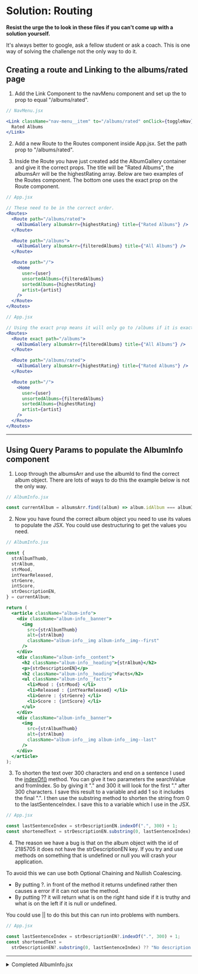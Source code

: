 # Solution: Routing

**Resist the urge the to look in these files if you can't come up with a solution yourself.**

It's always better to google, ask a fellow student or ask a coach. This is one way of solving the challenge not the only way to do it.

## Creating a route and Linking to the albums/rated page

1. Add the Link Component to the navMenu component and set up the to prop to equal "/albums/rated".

```jsx
// NavMenu.jsx

<Link className="nav-menu__item" to="/albums/rated" onClick={toggleNav}>
  Rated Albums
</Link>
```

2. Add a new Route to the Routes component inside App.jsx. Set the path prop to "/albums/rated".

3. Inside the Route you have just created add the AlbumGallery container and give it the correct props. The title will be "Rated Albums", the albumsArr will be the highestRating array. Below are two examples of the Routes component. The bottom one uses the exact prop on the Route component.

```jsx
// App.jsx

// These need to be in the correct order.
<Routes>
  <Route path="/albums/rated">
    <AlbumGallery albumsArr={highestRating} title={"Rated Albums"} />
  </Route>

  <Route path="/albums">
    <AlbumGallery albumsArr={filteredAlbums} title={"All Albums"} />
  </Route>

  <Route path="/">
    <Home
      user={user}
      unsortedAlbums={filteredAlbums}
      sortedAlbums={highestRating}
      artist={artist}
    />
  </Route>
</Routes>
```

```jsx
// App.jsx

// Using the exact prop means it will only go to /albums if it is exactly that. Meaning the order of Route components can be changed.
<Routes>
  <Route exact path="/albums">
    <AlbumGallery albumsArr={filteredAlbums} title={"All Albums"} />
  </Route>

  <Route path="/albums/rated">
    <AlbumGallery albumsArr={highestRating} title={"Rated Albums"} />
  </Route>

  <Route path="/">
    <Home
      user={user}
      unsortedAlbums={filteredAlbums}
      sortedAlbums={highestRating}
      artist={artist}
    />
  </Route>
</Routes>
```

---

## Using Query Params to populate the AlbumInfo component

1. Loop through the albumsArr and use the albumId to find the correct album object. There are lots of ways to do this the example below is not the only way.

```jsx
// AlbumInfo.jsx

const currentAlbum = albumsArr.find((album) => album.idAlbum === albumId);
```

2. Now you have found the correct album object you need to use its values to populate the JSX. You could use destructuring to get the values you need.

```jsx
// AlbumInfo.jsx

const {
  strAlbumThumb,
  strAlbum,
  strMood,
  intYearReleased,
  strGenre,
  intScore,
  strDescriptionEN,
} = currentAlbum;

return (
  <article className="album-info">
    <div className="album-info__banner">
      <img
        src={strAlbumThumb}
        alt={strAlbum}
        className="album-info__img album-info__img--first"
      />
    </div>
    <div className="album-info__content">
      <h2 className="album-info__heading">{strAlbum}</h2>
      <p>{strDescriptionEN}</p>
      <h2 className="album-info__heading">Facts</h2>
      <ul className="album-info__facts">
        <li>Mood : {strMood} </li>
        <li>Released : {intYearReleased} </li>
        <li>Genre : {strGenre} </li>
        <li>Score : {intScore} </li>
      </ul>
    </div>
    <div className="album-info__banner">
      <img
        src={strAlbumThumb}
        alt={strAlbum}
        className="album-info__img album-info__img--last"
      />
    </div>
  </article>
);
```

3. To shorten the text over 300 characters and end on a sentence I used the [indexOf()](https://developer.mozilla.org/en-US/docs/Web/JavaScript/Reference/Global_Objects/String/indexOf) method. You can give it two parameters the searchValue and fromIndex. So by giving it "." and 300 it will look for the first "." after 300 characters. I save this result to a variable and add 1 so it includes the final ".". I then use the substring method to shorten the string from 0 to the lastSentenceIndex. I save this to a variable which I use in the JSX.

```jsx
// App.jsx

const lastSentenceIndex = strDescriptionEN.indexOf(".", 300) + 1;
const shortenedText = strDescriptionEN.substring(0, lastSentenceIndex);
```

4. The reason we have a bug is that on the album object with the id of 2185705 it does not have the strDescriptionEN key. If you try and use methods on something that is undefined or null you will crash your application.

To avoid this we can use both Optional Chaining and Nullish Coalescing.

- By putting ?. in front of the method it returns undefined rather then causes a error if it can not use the method.
- By putting ?? it will return what is on the right hand side if it is truthy and what is on the left if it is null or undefined.

You could use || to do this but this can run into problems with numbers.

```jsx
// App.jsx

const lastSentenceIndex = strDescriptionEN?.indexOf(".", 300) + 1;
const shortenedText =
  strDescriptionEN?.substring(0, lastSentenceIndex) ?? "No description given.";
```

---

<details>
<summary>Completed AlbumInfo.jsx</summary>

```jsx
// AlbumInfo.jsx

import "./AlbumInfo.scss";

import { useParams } from "react-router";

const AlbumInfo = (props) => {
  const { albumsArr } = props;
  const { albumId } = useParams();

  const currentAlbum = albumsArr.find((album) => album.idAlbum === albumId);
  const {
    strAlbumThumb,
    strAlbum,
    strMood,
    intYearReleased,
    strGenre,
    intScore,
    strDescriptionEN,
  } = currentAlbum;

  const lastSentenceIndex = strDescriptionEN?.indexOf(".", 300) + 1;
  const shortenedText =
    strDescriptionEN?.substring(0, lastSentenceIndex) ??
    "No description given.";

  return (
    <article className="album-info">
      <div className="album-info__banner">
        <img
          src={strAlbumThumb}
          alt={strAlbum}
          className="album-info__img album-info__img--first"
        />
      </div>
      <div className="album-info__content">
        <h2 className="album-info__heading">{strAlbum}</h2>
        <p>{shortenedText}</p>
        <h2 className="album-info__heading">Facts</h2>
        <ul className="album-info__facts">
          <li>Mood : {strMood} </li>
          <li>Released : {intYearReleased} </li>
          <li>Genre : {strGenre} </li>
          <li>Score : {intScore} </li>
        </ul>
      </div>
      <div className="album-info__banner">
        <img
          src={strAlbumThumb}
          alt={strAlbum}
          className="album-info__img album-info__img--last"
        />
      </div>
    </article>
  );
};

export default AlbumInfo;
```

</details>
